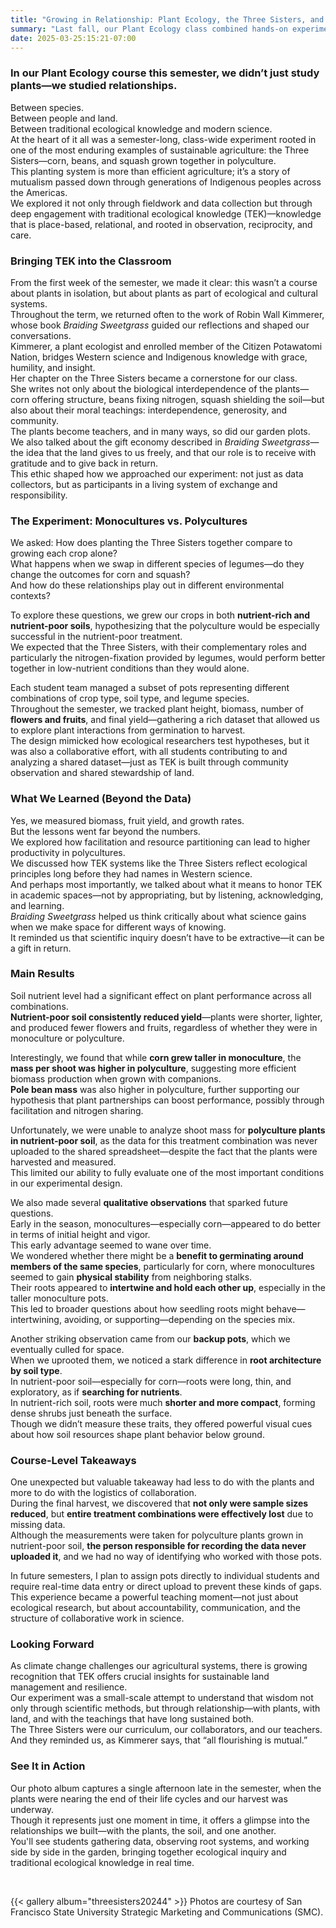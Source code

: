 ```yaml
---
title: "Growing in Relationship: Plant Ecology, the Three Sisters, and Traditional Ecological Knowledge"
summary: "Last fall, our Plant Ecology class combined hands-on experimentation with the Three Sisters planting system, soil nutrient treatments, and the teachings of Braiding Sweetgrass to explore plant interactions, traditional ecological knowledge, and the power of growing in relationship."
date: 2025-03-25:15:21-07:00
---
```


### In our Plant Ecology course this semester, we didn’t just study plants—we studied relationships.
Between species.  
Between people and land.  
Between traditional ecological knowledge and modern science.  
At the heart of it all was a semester-long, class-wide experiment rooted in one of the most enduring examples of sustainable agriculture: the Three Sisters—corn, beans, and squash grown together in polyculture.  
This planting system is more than efficient agriculture; it’s a story of mutualism passed down through generations of Indigenous peoples across the Americas.  
We explored it not only through fieldwork and data collection but through deep engagement with traditional ecological knowledge (TEK)—knowledge that is place-based, relational, and rooted in observation, reciprocity, and care.

### Bringing TEK into the Classroom
From the first week of the semester, we made it clear: this wasn’t a course about plants in isolation, but about plants as part of ecological and cultural systems.  
Throughout the term, we returned often to the work of Robin Wall Kimmerer, whose book *Braiding Sweetgrass* guided our reflections and shaped our conversations.  
Kimmerer, a plant ecologist and enrolled member of the Citizen Potawatomi Nation, bridges Western science and Indigenous knowledge with grace, humility, and insight.  
Her chapter on the Three Sisters became a cornerstone for our class.  
She writes not only about the biological interdependence of the plants—corn offering structure, beans fixing nitrogen, squash shielding the soil—but also about their moral teachings: interdependence, generosity, and community.  
The plants become teachers, and in many ways, so did our garden plots.  
We also talked about the gift economy described in *Braiding Sweetgrass*—the idea that the land gives to us freely, and that our role is to receive with gratitude and to give back in return.  
This ethic shaped how we approached our experiment: not just as data collectors, but as participants in a living system of exchange and responsibility.

### The Experiment: Monocultures vs. Polycultures
We asked: How does planting the Three Sisters together compare to growing each crop alone?  
What happens when we swap in different species of legumes—do they change the outcomes for corn and squash?  
And how do these relationships play out in different environmental contexts?  

To explore these questions, we grew our crops in both **nutrient-rich and nutrient-poor soils**, hypothesizing that the polyculture would be especially successful in the nutrient-poor treatment.  
We expected that the Three Sisters, with their complementary roles and particularly the nitrogen-fixation provided by legumes, would perform better together in low-nutrient conditions than they would alone.  

Each student team managed a subset of pots representing different combinations of crop type, soil type, and legume species.  
Throughout the semester, we tracked plant height, biomass, number of **flowers and fruits**, and final yield—gathering a rich dataset that allowed us to explore plant interactions from germination to harvest.  
The design mimicked how ecological researchers test hypotheses, but it was also a collaborative effort, with all students contributing to and analyzing a shared dataset—just as TEK is built through community observation and shared stewardship of land.

### What We Learned (Beyond the Data)
Yes, we measured biomass, fruit yield, and growth rates.  
But the lessons went far beyond the numbers.  
We explored how facilitation and resource partitioning can lead to higher productivity in polycultures.  
We discussed how TEK systems like the Three Sisters reflect ecological principles long before they had names in Western science.  
And perhaps most importantly, we talked about what it means to honor TEK in academic spaces—not by appropriating, but by listening, acknowledging, and learning.  
*Braiding Sweetgrass* helped us think critically about what science gains when we make space for different ways of knowing.  
It reminded us that scientific inquiry doesn’t have to be extractive—it can be a gift in return.

### Main Results
Soil nutrient level had a significant effect on plant performance across all combinations.  
**Nutrient-poor soil consistently reduced yield**—plants were shorter, lighter, and produced fewer flowers and fruits, regardless of whether they were in monoculture or polyculture.  

Interestingly, we found that while **corn grew taller in monoculture**, the **mass per shoot was higher in polyculture**, suggesting more efficient biomass production when grown with companions.  
**Pole bean mass** was also higher in polyculture, further supporting our hypothesis that plant partnerships can boost performance, possibly through facilitation and nitrogen sharing.  

Unfortunately, we were unable to analyze shoot mass for **polyculture plants in nutrient-poor soil**, as the data for this treatment combination was never uploaded to the shared spreadsheet—despite the fact that the plants were harvested and measured.  
This limited our ability to fully evaluate one of the most important conditions in our experimental design.

We also made several **qualitative observations** that sparked future questions.  
Early in the season, monocultures—especially corn—appeared to do better in terms of initial height and vigor.  
This early advantage seemed to wane over time.  
We wondered whether there might be a **benefit to germinating around members of the same species**, particularly for corn, where monocultures seemed to gain **physical stability** from neighboring stalks.  
Their roots appeared to **intertwine and hold each other up**, especially in the taller monoculture pots.  
This led to broader questions about how seedling roots might behave—intertwining, avoiding, or supporting—depending on the species mix.

Another striking observation came from our **backup pots**, which we eventually culled for space.  
When we uprooted them, we noticed a stark difference in **root architecture by soil type**.  
In nutrient-poor soil—especially for corn—roots were long, thin, and exploratory, as if **searching for nutrients**.  
In nutrient-rich soil, roots were much **shorter and more compact**, forming dense shrubs just beneath the surface.  
Though we didn’t measure these traits, they offered powerful visual cues about how soil resources shape plant behavior below ground.

### Course-Level Takeaways
One unexpected but valuable takeaway had less to do with the plants and more to do with the logistics of collaboration.  
During the final harvest, we discovered that **not only were sample sizes reduced**, but **entire treatment combinations were effectively lost** due to missing data.  
Although the measurements were taken for polyculture plants grown in nutrient-poor soil, **the person responsible for recording the data never uploaded it**, and we had no way of identifying who worked with those pots.  

In future semesters, I plan to assign pots directly to individual students and require real-time data entry or direct upload to prevent these kinds of gaps.  
This experience became a powerful teaching moment—not just about ecological research, but about accountability, communication, and the structure of collaborative work in science.

### Looking Forward
As climate change challenges our agricultural systems, there is growing recognition that TEK offers crucial insights for sustainable land management and resilience.  
Our experiment was a small-scale attempt to understand that wisdom not only through scientific methods, but through relationship—with plants, with land, and with the teachings that have long sustained both.  
The Three Sisters were our curriculum, our collaborators, and our teachers.  
And they reminded us, as Kimmerer says, that “all flourishing is mutual.”

### See It in Action
Our photo album captures a single afternoon late in the semester, when the plants were nearing the end of their life cycles and our harvest was underway.  
Though it represents just one moment in time, it offers a glimpse into the relationships we built—with the plants, the soil, and one another.  
You'll see students gathering data, observing root systems, and working side by side in the garden, bringing together ecological inquiry and traditional ecological knowledge in real time.

<br>

{{< gallery album="threesisters20244" >}}
Photos are courtesy of San Francisco State University Strategic Marketing and Communications (SMC).

<br>


